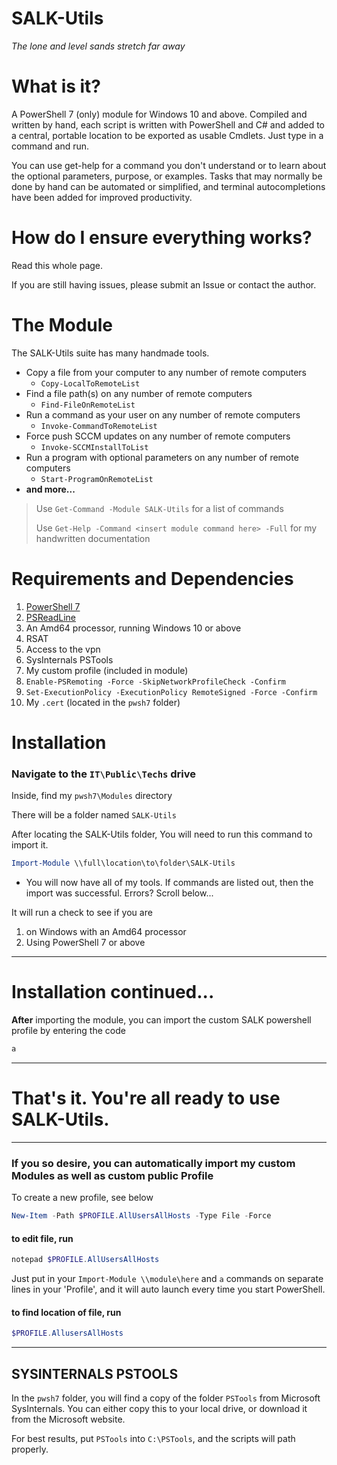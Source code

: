# SALK-Utils

*The lone and level sands stretch far away* 

# What is it?

A PowerShell 7 (only) module for Windows 10 and above. Compiled and written by hand, each script is written with PowerShell and C# and added to a central, portable location to be exported as usable Cmdlets. Just type in a command and run. 

You can use get-help for a command you don't understand or to learn about the optional parameters, purpose, or examples. Tasks that may normally be done by hand can be automated or simplified, and terminal autocompletions have been added for improved productivity.

# How do I ensure everything works?

Read this whole page.

If you are still having issues, please submit an Issue or contact the author.



# The Module

The SALK-Utils suite has many handmade tools. 

- Copy a file from your computer to any number of remote computers 
  - `Copy-LocalToRemoteList`
- Find a file path(s) on any number of remote computers 
  - `Find-FileOnRemoteList`
- Run a command as your user on any number of remote computers 
  - `Invoke-CommandToRemoteList`
- Force push SCCM updates on any number of remote computers 
  - `Invoke-SCCMInstallToList`
- Run a program with optional parameters on any number of remote computers 
  - `Start-ProgramOnRemoteList`
- **and more...**

> Use `Get-Command -Module SALK-Utils` for a list of commands
> 
> Use `Get-Help -Command <insert module command here> -Full` for my handwritten documentation

# Requirements and Dependencies
1. [PowerShell 7](<https://github.com/PowerShell/PowerShell/releases/download/v7.3.0-preview.3/PowerShell-7.3.0-preview.3-win-x64.msi>)
2. [PSReadLine](https://github.com/scubamount/salk--modules/tree/master/mymodules)
3. An Amd64 processor, running Windows 10 or above
4. RSAT
5. Access to the vpn
6. SysInternals PSTools
7. My custom profile (included in module)
8. `Enable-PSRemoting -Force -SkipNetworkProfileCheck -Confirm`
9. `Set-ExecutionPolicy -ExecutionPolicy RemoteSigned -Force -Confirm`
10. My `.cert` (located in the `pwsh7` folder)


# Installation
### Navigate to the `IT\Public\Techs` drive
Inside, find my `pwsh7\Modules` directory

There will be a folder named `SALK-Utils`


After locating the SALK-Utils folder, You will need to run this command to import it.

```powershell
Import-Module \\full\location\to\folder\SALK-Utils
```

- You will now have all of my tools. If commands are listed out, then the import was successful. Errors? Scroll below...

It will run a check to see if you are 
1. on Windows with an Amd64 processor
2. Using PowerShell 7 or above

***

# Installation continued...

__After__ importing the module, you can import the custom SALK powershell profile by entering the code 
```powershell
a
```

***


# That's it. You're all ready to use SALK-Utils.


***

### If you so desire, you can automatically import my custom Modules as well as custom public Profile


To create a new profile, see below

```powershell
New-Item -Path $PROFILE.AllUsersAllHosts -Type File -Force
```
#### to edit file, run

```powershell
notepad $PROFILE.AllUsersAllHosts
```

Just put in your `Import-Module \\module\here` and `a` commands on separate lines in your 'Profile', and it will auto launch every time you start PowerShell.

#### to find location of file, run

```powershell
$PROFILE.AllusersAllHosts
```


***

## SYSINTERNALS PSTOOLS

In the `pwsh7` folder, you will find a copy of the folder `PSTools` from Microsoft SysInternals. You can either copy this to your local drive, or download it from the Microsoft website.

For best results, put `PSTools` into `C:\PSTools`, and the scripts will path properly.



